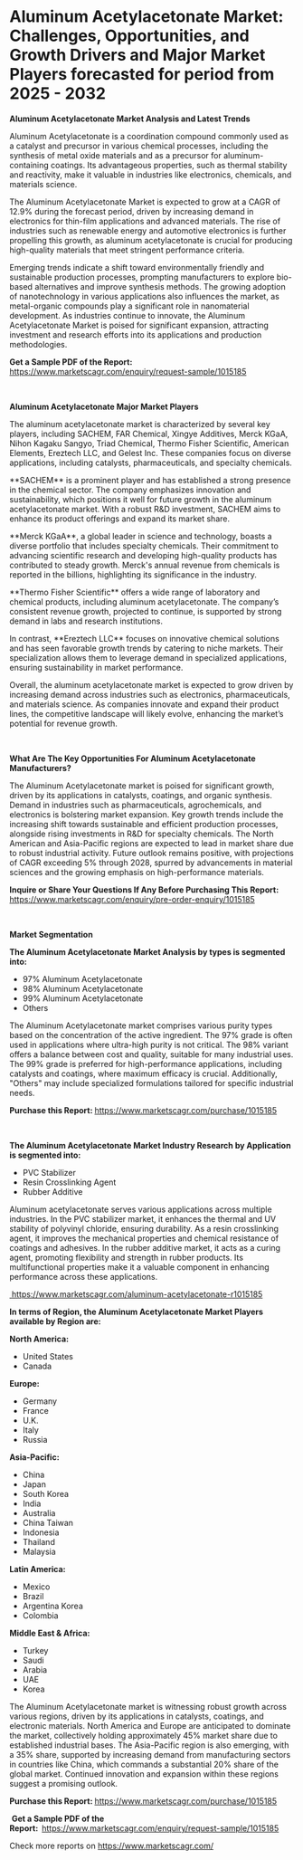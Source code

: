 <p><h1>Aluminum Acetylacetonate Market: Challenges, Opportunities, and Growth Drivers and Major Market Players forecasted for period from 2025 - 2032</h1></p><p><strong>Aluminum Acetylacetonate Market Analysis and Latest Trends</strong></p>
<p><p>Aluminum Acetylacetonate is a coordination compound commonly used as a catalyst and precursor in various chemical processes, including the synthesis of metal oxide materials and as a precursor for aluminum-containing coatings. Its advantageous properties, such as thermal stability and reactivity, make it valuable in industries like electronics, chemicals, and materials science.</p><p>The Aluminum Acetylacetonate Market is expected to grow at a CAGR of 12.9% during the forecast period, driven by increasing demand in electronics for thin-film applications and advanced materials. The rise of industries such as renewable energy and automotive electronics is further propelling this growth, as aluminum acetylacetonate is crucial for producing high-quality materials that meet stringent performance criteria. </p><p>Emerging trends indicate a shift toward environmentally friendly and sustainable production processes, prompting manufacturers to explore bio-based alternatives and improve synthesis methods. The growing adoption of nanotechnology in various applications also influences the market, as metal-organic compounds play a significant role in nanomaterial development. As industries continue to innovate, the Aluminum Acetylacetonate Market is poised for significant expansion, attracting investment and research efforts into its applications and production methodologies.</p></p>
<p><strong>Get a Sample PDF of the Report:&nbsp;</strong> <a href="https://www.marketscagr.com/enquiry/request-sample/1015185?utm_campaign=3228&utm_medium=2&utm_source=Github&utm_content=ia&utm_term=06032025&utm_id=aluminum-acetylacetonate">https://www.marketscagr.com/enquiry/request-sample/1015185</a></p>
<p>&nbsp;</p>
<p><strong>Aluminum Acetylacetonate Major Market Players</strong></p>
<p><p>The aluminum acetylacetonate market is characterized by several key players, including SACHEM, FAR Chemical, Xingye Additives, Merck KGaA, Nihon Kagaku Sangyo, Triad Chemical, Thermo Fisher Scientific, American Elements, Ereztech LLC, and Gelest Inc. These companies focus on diverse applications, including catalysts, pharmaceuticals, and specialty chemicals.</p><p>**SACHEM** is a prominent player and has established a strong presence in the chemical sector. The company emphasizes innovation and sustainability, which positions it well for future growth in the aluminum acetylacetonate market. With a robust R&D investment, SACHEM aims to enhance its product offerings and expand its market share.</p><p>**Merck KGaA**, a global leader in science and technology, boasts a diverse portfolio that includes specialty chemicals. Their commitment to advancing scientific research and developing high-quality products has contributed to steady growth. Merck's annual revenue from chemicals is reported in the billions, highlighting its significance in the industry.</p><p>**Thermo Fisher Scientific** offers a wide range of laboratory and chemical products, including aluminum acetylacetonate. The company’s consistent revenue growth, projected to continue, is supported by strong demand in labs and research institutions.</p><p>In contrast, **Ereztech LLC** focuses on innovative chemical solutions and has seen favorable growth trends by catering to niche markets. Their specialization allows them to leverage demand in specialized applications, ensuring sustainability in market performance.</p><p>Overall, the aluminum acetylacetonate market is expected to grow driven by increasing demand across industries such as electronics, pharmaceuticals, and materials science. As companies innovate and expand their product lines, the competitive landscape will likely evolve, enhancing the market’s potential for revenue growth.</p></p>
<p>&nbsp;</p>
<p><strong>What Are The Key Opportunities For Aluminum Acetylacetonate Manufacturers?</strong></p>
<p><p>The Aluminum Acetylacetonate market is poised for significant growth, driven by its applications in catalysts, coatings, and organic synthesis. Demand in industries such as pharmaceuticals, agrochemicals, and electronics is bolstering market expansion. Key growth trends include the increasing shift towards sustainable and efficient production processes, alongside rising investments in R&D for specialty chemicals. The North American and Asia-Pacific regions are expected to lead in market share due to robust industrial activity. Future outlook remains positive, with projections of CAGR exceeding 5% through 2028, spurred by advancements in material sciences and the growing emphasis on high-performance materials.</p></p>
<p><strong>Inquire or Share Your Questions If Any Before Purchasing This Report:</strong> <a href="https://www.marketscagr.com/enquiry/pre-order-enquiry/1015185?utm_campaign=3228&utm_medium=2&utm_source=Github&utm_content=ia&utm_term=06032025&utm_id=aluminum-acetylacetonate">https://www.marketscagr.com/enquiry/pre-order-enquiry/1015185</a></p>
<p>&nbsp;</p>
<p><strong>Market Segmentation</strong></p>
<p><strong>The Aluminum Acetylacetonate Market Analysis by types is segmented into:</strong></p>
<p><ul><li>97% Aluminum Acetylacetonate</li><li>98% Aluminum Acetylacetonate</li><li>99% Aluminum Acetylacetonate</li><li>Others</li></ul></p>
<p><p>The Aluminum Acetylacetonate market comprises various purity types based on the concentration of the active ingredient. The 97% grade is often used in applications where ultra-high purity is not critical. The 98% variant offers a balance between cost and quality, suitable for many industrial uses. The 99% grade is preferred for high-performance applications, including catalysts and coatings, where maximum efficacy is crucial. Additionally, "Others" may include specialized formulations tailored for specific industrial needs.</p></p>
<p><strong>Purchase this Report:&nbsp;</strong><a href="https://www.marketscagr.com/purchase/1015185?utm_campaign=3228&utm_medium=2&utm_source=Github&utm_content=ia&utm_term=06032025&utm_id=aluminum-acetylacetonate">https://www.marketscagr.com/purchase/1015185</a></p>
<p>&nbsp;</p>
<p><strong>The Aluminum Acetylacetonate Market Industry Research by Application is segmented into:</strong></p>
<p><ul><li>PVC Stabilizer</li><li>Resin Crosslinking Agent</li><li>Rubber Additive</li></ul></p>
<p><p>Aluminum acetylacetonate serves various applications across multiple industries. In the PVC stabilizer market, it enhances the thermal and UV stability of polyvinyl chloride, ensuring durability. As a resin crosslinking agent, it improves the mechanical properties and chemical resistance of coatings and adhesives. In the rubber additive market, it acts as a curing agent, promoting flexibility and strength in rubber products. Its multifunctional properties make it a valuable component in enhancing performance across these applications.</p></p>
<p><a href="https://www.marketscagr.com/aluminum-acetylacetonate-r1015185?utm_campaign=3228&utm_medium=2&utm_source=Github&utm_content=ia&utm_term=06032025&utm_id=aluminum-acetylacetonate">&nbsp;https://www.marketscagr.com/aluminum-acetylacetonate-r1015185</a></p>
<p><strong>In terms of Region, the Aluminum Acetylacetonate Market Players available by Region are:</strong></p>
<p>
    <p> <strong> North America: </strong>
        <ul>
            <li>United States</li>
            <li>Canada</li>
        </ul>
        </p> 
    <p> <strong> Europe: </strong>
        <ul>
            <li>Germany</li>
            <li>France</li>
            <li>U.K.</li>
            <li>Italy</li>
            <li>Russia</li>
        </ul>
        </p> 
    <p> <strong> Asia-Pacific: </strong>
        <ul>
            <li>China</li>
            <li>Japan</li>
            <li>South Korea</li>
            <li>India</li>
            <li>Australia</li>
            <li>China Taiwan</li>
            <li>Indonesia</li>
            <li>Thailand</li>
            <li>Malaysia</li>
        </ul>
        </p> 
    <p> <strong> Latin America: </strong>
        <ul>
            <li>Mexico</li>
            <li>Brazil</li>
            <li>Argentina Korea</li>
            <li>Colombia</li>
        </ul>
        </p> 
    <p> <strong> Middle East & Africa: </strong>
        <ul>
            <li>Turkey</li>
            <li>Saudi</li>
            <li>Arabia</li>
            <li>UAE</li>
            <li>Korea</li>
        </ul>
    </p>
    </p>
<p><p>The Aluminum Acetylacetonate market is witnessing robust growth across various regions, driven by its applications in catalysts, coatings, and electronic materials. North America and Europe are anticipated to dominate the market, collectively holding approximately 45% market share due to established industrial bases. The Asia-Pacific region is also emerging, with a 35% share, supported by increasing demand from manufacturing sectors in countries like China, which commands a substantial 20% share of the global market. Continued innovation and expansion within these regions suggest a promising outlook.</p></p>
<p><strong>Purchase this Report: </strong><a href="https://www.marketscagr.com/purchase/1015185?utm_campaign=3228&utm_medium=2&utm_source=Github&utm_content=ia&utm_term=06032025&utm_id=aluminum-acetylacetonate">https://www.marketscagr.com/purchase/1015185</a></p>
<p>&nbsp;<strong>Get a Sample PDF of the Report:&nbsp;&nbsp;</strong><a href="https://www.marketscagr.com/enquiry/request-sample/1015185?utm_campaign=3228&utm_medium=2&utm_source=Github&utm_content=ia&utm_term=06032025&utm_id=aluminum-acetylacetonate">https://www.marketscagr.com/enquiry/request-sample/1015185</a></p>
<p><strong></strong></p>
<p>Check more reports on <a href="https://www.marketscagr.com/?utm_campaign=3228&utm_medium=2&utm_source=Github&utm_content=ia&utm_term=06032025&utm_id=aluminum-acetylacetonate">https://www.marketscagr.com/</a></p>